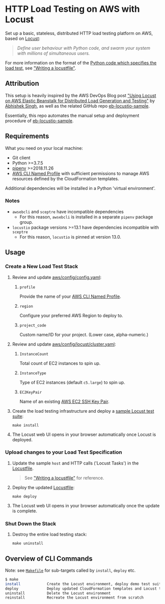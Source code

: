# HTTP Load Testing on AWS with Locust

Set up a basic, stateless, distributed HTTP load testing platform on AWS, based on [Locust](http://locust.io/):

> _Define user behaviour with Python code, and swarm your system with millions of simultaneous users._

For more information on the format of the [Python code which specifies the load test](aws/app/locustfile.py), see ["Writing a locustfile"](http://docs.locust.io/en/latest/writing-a-locustfile.html).

## Attribution

This setup is heavily inspired by the AWS DevOps Blog post ["Using Locust on AWS Elastic Beanstalk for Distributed Load Generation and Testing"](https://aws.amazon.com/blogs/devops/using-locust-on-aws-elastic-beanstalk-for-distributed-load-generation-and-testing/) by [Abhishek Singh](https://github.com/abhiksingh), as well as the related GitHub repo [eb-locustio-sample](https://www.github.com/awslabs/eb-locustio-sample).

Essentially, this repo automates the manual setup and deployment procedure of [eb-locustio-sample](https://www.github.com/awslabs/eb-locustio-sample).

## Requirements

What you need on your local machine:

* Git client
* Python >=3.7.5
* [pipenv](https://github.com/pypa/pipenv) >=2018.11.26
* [AWS CLI Named Profile](https://docs.aws.amazon.com/cli/latest/userguide/cli-configure-profiles.html) with sufficient permissions to manage AWS resources defined by the CloudFormation templates.

Additional dependencies will be installed in a Python 'virtual environment'.

### Notes

* `awsebcli` and `sceptre` have incompatible dependencies
    * For this reason, `awsebcli` is installed in a separate `pipenv` package group.
* `locustio` package versions >=13.1 have dependencies incompatible with `sceptre`
    * For this reason, `locustio` is pinned at version 13.0.

## Usage

### Create a New Load Test Stack

1. Review and update [aws/config/config.yaml](aws/config/config.yaml):

    1. `profile`

        Provide the name of your [AWS CLI Named Profile](https://docs.aws.amazon.com/cli/latest/userguide/cli-configure-profiles.html).

    2. `region`

        Configure your preferred AWS Region to deploy to.

    3. `project_code`

        Custom name/ID for your project. (Lower case, alpha-numeric.)

2. Review and update [aws/config/locust/cluster.yaml](aws/config/locust/cluster.yaml):

    1. `InstanceCount`

        Total count of EC2 instances to spin up.

    2. `InstanceType`

        Type of EC2 instances (default `c5.large`) to spin up.

    3. `EC2KeyPair`

        Name of an existing [AWS EC2 SSH Key Pair](https://docs.aws.amazon.com/AWSEC2/latest/UserGuide/ec2-key-pairs.html).

3. Create the load testing infrastructure and deploy a [sample Locust test suite](aws/app/locustfile.py):

    ```
    make install
    ```

3. The Locust web UI opens in your browser automatically once Locust is deployed.

### Upload changes to your Load Test Specification

1. Update the sample `host` and HTTP calls ('Locust Tasks') in the [Locustfile](aws/app/locustfile.py).

    > See ["Writing a locustfile"](http://docs.locust.io/en/latest/writing-a-locustfile.html) for reference.

2. Deploy the updated [Locustfile](aws/app/locustfile.py):

    ```
    make deploy
    ```

3. The Locust web UI opens in your browser automatically once the update is complete.

### Shut Down the Stack

1. Destroy the entire load testing stack:

    ```
    make uninstall
    ```

## Overview of CLI Commands

Note: see [`Makefile`](Makefile) for sub-targets called by `install`, `deploy` etc.

```bash
$ make
install            Create the Locust environment, deploy demo test suite
deploy             Deploy updated CloudFormation templates and Locust test suite
uninstall          Delete the Locust environment
reinstall          Recreate the Locust environment from scratch
```
